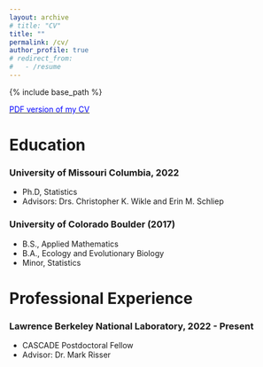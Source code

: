 ```yaml
---
layout: archive
# title: "CV"
title: ""
permalink: /cv/
author_profile: true
# redirect_from:
#   - /resume
---
```


{% include base_path %}

[<span style="color:blue"> PDF version of my CV</span>](http://jsnowynorth.github.io/files/Academic_CV.pdf)

Education
======
### University of Missouri Columbia, 2022
* Ph.D, Statistics
* Advisors: Drs. Christopher K. Wikle and Erin M. Schliep

### University of Colorado Boulder (2017)
* B.S., Applied Mathematics
* B.A., Ecology and Evolutionary Biology
* Minor, Statistics


Professional Experience
======
### Lawrence Berkeley National Laboratory, 2022 - Present
* CASCADE Postdoctoral Fellow
* Advisor: Dr. Mark Risser


<!-- Publications
======
  <ul>{% for post in site.publications %}
    {% include archive-single-cv.html %}
  {% endfor %}</ul>

Talks
======
  <ul>{% for post in site.talks %}
    {% include archive-single-talk-cv.html %}
  {% endfor %}</ul>

Teaching
======
  <ul>{% for post in site.teaching %}
    {% include archive-single-cv.html %}
  {% endfor %}</ul>

Service and Leadership
======
* Instructor and VIP Consultant for University of Missouri DataFest
* American Statistical Association (ASA) member

Computer Skills
======
* Statistical/Mathematical: R, Julia, Python, C++
* Applications: LaTeX, GitHub, RShiny, Excel -->
